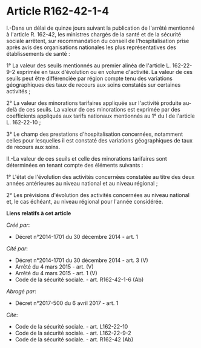 # Article R162-42-1-4

I.-Dans un délai de quinze jours suivant la publication de l'arrêté mentionné à l'article R. 162-42, les ministres chargés de
la santé et de la sécurité sociale arrêtent, sur recommandation du conseil de l'hospitalisation prise après avis des
organisations nationales les plus représentatives des établissements de santé : 

1° La valeur des seuils mentionnés au premier alinéa de l'article L. 162-22-9-2 exprimée en taux d'évolution ou en volume
d'activité. La valeur de ces seuils peut être différenciée par région compte tenu des variations géographiques des taux de
recours aux soins constatés sur certaines activités ; 

2° La valeur des minorations tarifaires appliquée sur l'activité produite au-delà de ces seuils. La valeur de ces minorations
est exprimée par des coefficients appliqués aux tarifs nationaux mentionnés au 1° du I de l'article L. 162-22-10 ;

3° Le champ des prestations d'hospitalisation concernées, notamment celles pour lesquelles il est constaté des variations
géographiques de taux de recours aux soins. 

II.-La valeur de ces seuils et celle des minorations tarifaires sont déterminées en tenant compte des éléments suivants : 

1° L'état de l'évolution des activités concernées constatée au titre des deux années antérieures au niveau national et au
niveau régional ; 

2° Les prévisions d'évolution des activités concernées au niveau national et, le cas échéant, au niveau régional pour l'année
considérée.

**Liens relatifs à cet article**

_Créé par_:

  - Décret n°2014-1701 du 30 décembre 2014 - art. 1

_Cité par_:

  - Décret n°2014-1701 du 30 décembre 2014 - art. 3 (V)
  - Arrêté du 4 mars 2015 - art. (V)
  - Arrêté du 4 mars 2015 - art. 1 (V)
  - Code de la sécurité sociale. - art. R162-42-1-6 (Ab)

_Abrogé par_:

  - Décret n°2017-500 du 6 avril 2017 - art. 1

_Cite_:

  - Code de la sécurité sociale. - art. L162-22-10
  - Code de la sécurité sociale. - art. L162-22-9-2
  - Code de la sécurité sociale. - art. R162-42 (Ab)
